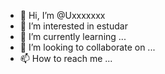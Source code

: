 - 👋 Hi, I’m @Uxxxxxxx
- 👀 I’m interested in estudar
- 🌱 I’m currently learning ...
- 💞️ I’m looking to collaborate on ...
- 📫 How to reach me ...

<!---
Uxxxxxxx/Uxxxxxxx is a ✨ special ✨ repository because its `README.md` (this file) appears on your GitHub profile.
You can click the Preview link to take a look at your changes.
--->
